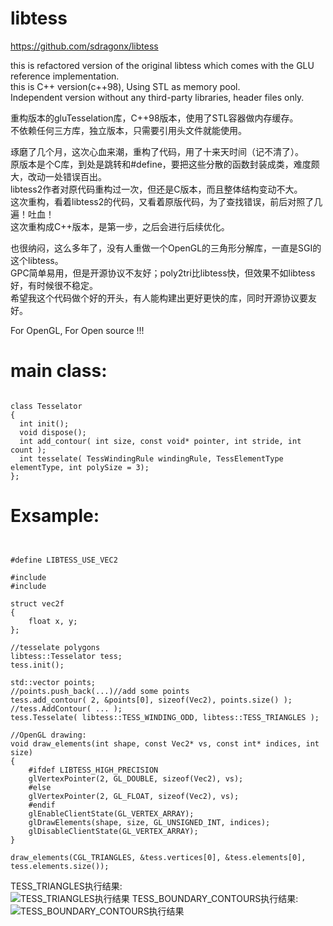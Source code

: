 # libtess

https://github.com/sdragonx/libtess

this is refactored version of the original libtess which comes with the GLU reference implementation.  
this is C++ version(c++98), Using STL as memory pool.  
Independent version without any third-party libraries, header files only.

重构版本的gluTesselation库，C++98版本，使用了STL容器做内存缓存。  
不依赖任何三方库，独立版本，只需要引用头文件就能使用。  

琢磨了几个月，这次心血来潮，重构了代码，用了十来天时间（记不清了）。  
原版本是个C库，到处是跳转和#define，要把这些分散的函数封装成类，难度颇大，改动一处错误百出。  
libtess2作者对原代码重构过一次，但还是C版本，而且整体结构变动不大。  
这次重构，看着libtess2的代码，又看着原版代码，为了查找错误，前后对照了几遍！吐血！  
这次重构成C++版本，是第一步，之后会进行后续优化。  

也很纳闷，这么多年了，没有人重做一个OpenGL的三角形分解库，一直是SGI的这个libtess。  
GPC简单易用，但是开源协议不友好；poly2tri比libtess快，但效果不如libtess好，有时候很不稳定。  
希望我这个代码做个好的开头，有人能构建出更好更快的库，同时开源协议要友好。  

For OpenGL, For Open source !!!  

# main class:
<pre><code>
class Tesselator  
{  
  int init();  
  void dispose();  
  int add_contour( int size, const void* pointer, int stride, int count );  
  int tesselate( TessWindingRule windingRule, TessElementType elementType, int polySize = 3);  
};
</code></pre>
# Exsample:
<pre><code>

#define LIBTESS_USE_VEC2

#include <gl/glew.h>
#include <libtess/tess.hpp>

struct vec2f  
{  
    float x, y;  
};  
  
//tesselate polygons
libtess::Tesselator tess;  
tess.init();  

std::vector<Vec2> points;  
//points.push_back(...)//add some points  
tess.add_contour( 2, &points[0], sizeof(Vec2), points.size() );  
//tess.AddContour( ... );  
tess.Tesselate( libtess::TESS_WINDING_ODD, libtess::TESS_TRIANGLES );  
  
//OpenGL drawing:
void draw_elements(int shape, const Vec2* vs, const int* indices, int size)
{
    #ifdef LIBTESS_HIGH_PRECISION
    glVertexPointer(2, GL_DOUBLE, sizeof(Vec2), vs);
    #else
    glVertexPointer(2, GL_FLOAT, sizeof(Vec2), vs);
    #endif
    glEnableClientState(GL_VERTEX_ARRAY);
    glDrawElements(shape, size, GL_UNSIGNED_INT, indices);
    glDisableClientState(GL_VERTEX_ARRAY);
}

draw_elements(CGL_TRIANGLES, &tess.vertices[0], &tess.elements[0], tess.elements.size());
</code></pre>

TESS_TRIANGLES执行结果:  
![TESS_TRIANGLES执行结果](https://github.com/sdragonx/libtess/blob/master/TRIANGLES.png)
TESS_BOUNDARY_CONTOURS执行结果:  
![TESS_BOUNDARY_CONTOURS执行结果](https://github.com/sdragonx/libtess/blob/master/BOUNDARY_CONTOURS.png)

